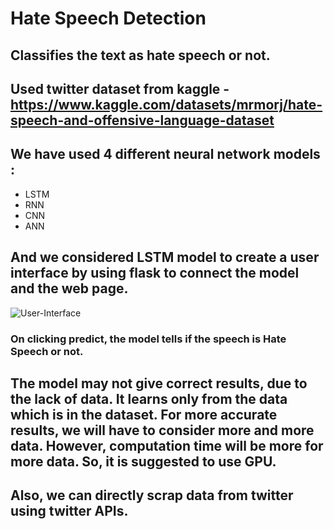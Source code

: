 # Hate Speech Detection

## Classifies the text as hate speech or not.

## Used twitter dataset from kaggle - https://www.kaggle.com/datasets/mrmorj/hate-speech-and-offensive-language-dataset
## We have used 4 different neural network models : 
- LSTM
- RNN 
- CNN 
- ANN

## And we considered LSTM model to create a user interface by using flask to connect the model and the web page. 

![User-Interface](Screenshot(86).png)

### On clicking predict, the model tells if the speech is Hate Speech or not.

## The model may not give correct results, due to the lack of data. It learns only from the data which is in the dataset. For more accurate results, we will have to consider more and more data. However, computation time will be more for more data. So, it is suggested to use GPU. 

## Also, we can directly scrap data from twitter using twitter APIs.


